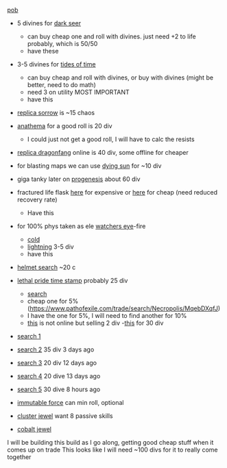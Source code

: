 
[pob](https://pobb.in/u/Subtractem/cwcsoulrend)

- 5 divines for [dark seer](https://www.pathofexile.com/trade/search/Necropolis/2nd6pUk)
    - can buy cheap one and roll with divines. just need +2 to life probably, which is 50/50
    - have these

 - 3-5 divines for [tides of time](https://www.pathofexile.com/trade/search/Necropolis/EZPy5qRC5)
    - can buy cheap and roll with divines, or buy with divines (might be better, need to do math)
    - need 3 on utility MOST IMPORTANT
    - have this

- [replica sorrow](https://www.pathofexile.com/trade/search/Necropolis/mrpplOJH6) is ~15 chaos

- [anathema](https://www.pathofexile.com/trade/search/Necropolis/zXXdd0RF4) for a good roll is 20 div
    - I could just not get a good roll, I will have to calc the resists

- [replica dragonfang](https://www.pathofexile.com/trade/search/Necropolis/EEOPbBRI5) online is 40 div, some offline for cheaper

- for blasting maps we can use [dying sun](https://www.pathofexile.com/trade/search/Necropolis/NYdXhY) for ~10 div

- giga tanky later on [progenesis](https://www.pathofexile.com/trade/search/Necropolis/mr486zJH6) about 60 div

- fractured life flask [here](https://www.pathofexile.com/trade/search/Necropolis/b7jOQ7LIL) for expensive
or [here](https://www.pathofexile.com/trade/search/Necropolis/r6qJ32muQ) for cheap (need reduced recovery rate)
    - Have this

- for 100% phys taken as ele [watchers eye](https://www.pathofexile.com/trade/search/Necropolis/bQyKMp2FL)-fire 
    - [cold](https://www.pathofexile.com/trade/search/Necropolis/z2w8q3mI4) 
    - [lightning](https://www.pathofexile.com/trade/search/Necropolis/qd0YGW9tg) 3-5 div
    - have this

- [helmet search](https://www.pathofexile.com/trade/search/Necropolis/72EP5YRT5) ~20 c

- [lethal pride time stamp](https://youtu.be/zT366ScUVOs?si=Kvv3WzgAMmR8V66_&t=1031) probably 25 div
    - [search](https://vilsol.github.io/timeless-jewels/tree?jewel=2&conqueror=Akoya&seed=14269&location=61834&mode=stats&stat=1047)
    - cheap one for 5% (https://www.pathofexile.com/trade/search/Necropolis/MqebDXqfJ)
    - I have the one for 5%, I will need to find another for 10%
    - [this](https://www.pathofexile.com/trade/search/Necropolis/pd6W9PXu0) is not online but selling 2 div
    -[this](https://www.pathofexile.com/trade/search/Necropolis/BV7ad3Xu8) for 30 div

- [search 1](https://www.pathofexile.com/trade/search/Necropolis/EZGbnKLC5)
- [search 2](https://www.pathofexile.com/trade/search/Necropolis/72XdarrT5) 35 div 3 days ago
- [search 3](https://www.pathofexile.com/trade/search/Necropolis/4o8vbekc9) 20 div 12 days ago
- [search 4](https://www.pathofexile.com/trade/search/Necropolis/pd6W9PXu0) 20 dive 13 days ago
- [search 5](https://www.pathofexile.com/trade/search/Necropolis/kv9mpajs5) 30 dive 8 hours ago

- [immutable force](https://www.pathofexile.com/trade/search/Necropolis/3E5gywkI5) can min roll, optional

- [cluster jewel](https://www.pathofexile.com/trade/search/Necropolis/pKKeQrbu0) want 8 passive skills
- [cobalt jewel](https://www.pathofexile.com/trade/search/Necropolis/voll4p9SE) 

I will be building this build as I go along, getting good cheap stuff when it comes up on trade
This looks like I will need ~100 divs for it to really come together

